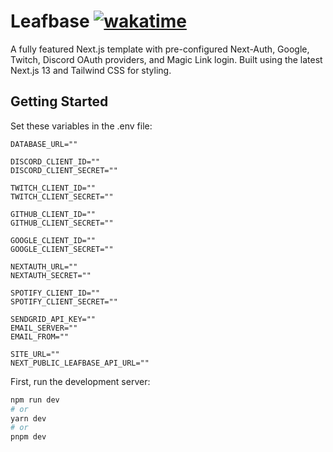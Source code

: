 # Leafbase [![wakatime](https://wakatime.com/badge/user/61cabc84-7492-4f6a-b301-5bbbdd324bc5/project/5d1cd45b-d781-442d-838e-f453723d9542.svg)](https://wakatime.com/badge/user/61cabc84-7492-4f6a-b301-5bbbdd324bc5/project/5d1cd45b-d781-442d-838e-f453723d9542)

A fully featured Next.js template with pre-configured Next-Auth, Google, Twitch, Discord OAuth providers, and Magic Link login. Built using the latest Next.js 13 and Tailwind CSS for styling.

## Getting Started

Set these variables in the .env file:

``` .env
DATABASE_URL=""

DISCORD_CLIENT_ID=""
DISCORD_CLIENT_SECRET=""

TWITCH_CLIENT_ID=""
TWITCH_CLIENT_SECRET=""

GITHUB_CLIENT_ID=""
GITHUB_CLIENT_SECRET=""

GOOGLE_CLIENT_ID=""
GOOGLE_CLIENT_SECRET=""

NEXTAUTH_URL=""
NEXTAUTH_SECRET=""

SPOTIFY_CLIENT_ID=""
SPOTIFY_CLIENT_SECRET=""

SENDGRID_API_KEY=""
EMAIL_SERVER=""
EMAIL_FROM=""

SITE_URL=""
NEXT_PUBLIC_LEAFBASE_API_URL=""
```

First, run the development server:

```bash
npm run dev
# or
yarn dev
# or
pnpm dev
```
